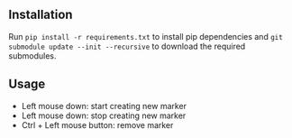 ## Installation

Run `pip install -r requirements.txt` to install pip dependencies and `git submodule update --init --recursive` to download the required submodules.

## Usage

* Left mouse down: start creating new marker
* Left mouse down: stop creating new marker
* Ctrl + Left mouse button: remove marker

